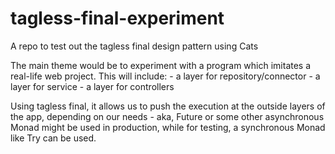 # tagless-final-experiment
A repo to test out the tagless final design pattern using Cats

The main theme would be to experiment with a program which imitates a real-life web project.
This will include:
    - a layer for repository/connector
    - a layer for service
    - a layer for controllers
    
Using tagless final, it allows us to push the execution at the outside layers of the app,
depending on our needs - aka, Future or some other asynchronous Monad might be used in production,
while for testing, a synchronous Monad like Try can be used.